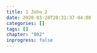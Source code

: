 ```yaml
---
title: 1 John 2
date: 2020-03-28T20:31:37-04:00
categories: []
tags: []
chapter: "002"
inprogress: false
---
```


